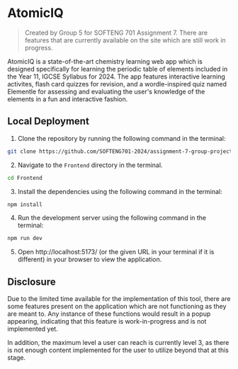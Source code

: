 # AtomicIQ

> Created by Group 5 for SOFTENG 701 Assignment 7. There are features that are currently available on the site which are still work in progress.

AtomicIQ is a state-of-the-art chemistry learning web app which is designed specifically for learning the periodic table of elements included in the Year 11, IGCSE Syllabus for 2024. The app features interactive learning activites, flash card quizzes for revision, and a wordle-inspired quiz named Elementle for assessing and evaluating the user's knowledge of the elements in a fun and interactive fashion.

## Local Deployment

1. Clone the repository by running the following command in the terminal:

```bash
git clone https://github.com/SOFTENG701-2024/assignment-7-group-project-group-5.git
```

2. Navigate to the `Frontend` directory in the terminal.

```bash
cd Frontend
```

3. Install the dependencies using the following command in the terminal:

```bash
npm install
```

4. Run the development server using the following command in the terminal:

```bash
npm run dev
```

5. Open http://localhost:5173/ (or the given URL in your terminal if it is different) in your browser to view the application.

## Disclosure

Due to the limited time available for the implementation of this tool, there are some features present on the application which are not functioning as they are meant to. Any instance of these functions would result in a popup appearing, indicating that this feature is work-in-progress and is not implemented yet.

In addition, the maximum level a user can reach is currently level 3, as there is not enough content implemented for the user to utilize beyond that at this stage.
